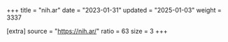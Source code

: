 +++
title = "nih.ar"
date = "2023-01-31"
updated = "2025-01-03"
weight = 3337

[extra]
source = "https://nih.ar/"
ratio = 63
size = 3
+++
